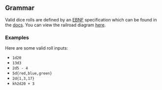 ## Grammar
Valid dice rolls are defined by an [EBNF](https://en.wikipedia.org/wiki/Extended_Backus%E2%80%93Naur_form) specification which can be found in the [docs](docs/prerool.iso-ebnf). You can view the railroad diagram [here](docs/dice_roll_ebnf_railroad_solid_bg.png).

### Examples
Here are some valid roll inputs:
- `1d20`
- `13d3`
- `2d5 - 4`
- `5d{red,blue,green}`
- `2d{1,3,17}`
- `kh2d20 + 3`
